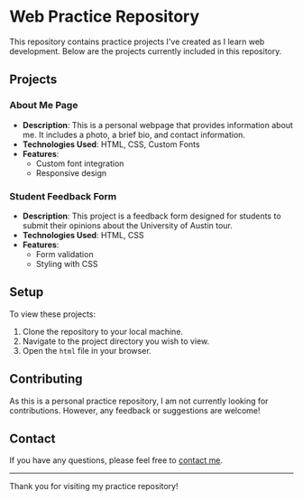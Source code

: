 # Web Practice Repository

This repository contains practice projects I've created as I learn web development. Below are the projects currently included in this repository.

## Projects

### About Me Page

- **Description**: This is a personal webpage that provides information about me. It includes a photo, a brief bio, and contact information.
- **Technologies Used**: HTML, CSS, Custom Fonts
- **Features**:
  - Custom font integration
  - Responsive design

### Student Feedback Form

- **Description**: This project is a feedback form designed for students to submit their opinions about the University of Austin tour.
- **Technologies Used**: HTML, CSS
- **Features**:
  - Form validation
  - Styling with CSS

## Setup

To view these projects:

1. Clone the repository to your local machine.
2. Navigate to the project directory you wish to view.
3. Open the `html` file in your browser.

## Contributing

As this is a personal practice repository, I am not currently looking for contributions. However, any feedback or suggestions are welcome!

## Contact

If you have any questions, please feel free to [contact me](mailto:sofiacalderon@utexas.edu).

---

Thank you for visiting my practice repository!

